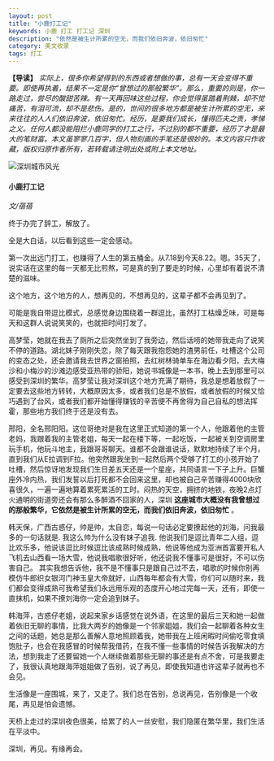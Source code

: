 ```yaml
---
layout: post
title: "小鹿打工记"
keywords: 小鹿 打工 打工记 深圳
description: "依然是被生计所累的空无，而我们依旧奔波，依旧匆忙"
category: 美文收录
tags: 打工
---
```


**【导读】** *实际上，很多你希望得到的东西或者想做的事，总有一天会变得不重要。即使再执着，结果不一定是你“曾想过的那般繁华”。那么，重要的则是，你一路走过，尝尽的酸甜苦辣。有一天再回味这些过程，你会觉得虽踏着荆棘，却不觉痛苦，有泪可流，却不是悲伤。是的，世间的很多地方都是被生计所累的空无，来来往往的人人们依旧奔波，依旧匆忙。经历，是要我们成长，懂得匹夫之责，孝悌之义。任何人都没能阻拦小鹿同学的打工之行，不过别的都不重要，经历了才是最大的笔财富。本文虽寥寥几百字，但人物刻画的手笔还是很妙的。本文内容只作收藏，版权归原作者所有，若转载请注明出处或附上本文地址。*

![深圳城市风光](http://ww3.sinaimg.cn/mw690/c3c88275gw1f7wvo7z9bbj20go0b6dgg.jpg)

#### 小鹿打工记

*文/蓓蓓*

终于办完了辞工，解放了。

全是大白话，以后看到这些一定会感动。

第一次出远门打工，也赚得了人生的第五桶金。从7.18到今天8.22。嗯。35天了，说实话在这里的每一天都无比煎熬，可是真的到了要走的时候，心里却有着说不清楚的滋味。

这个地方，这个地方的人，想再见的，不想再见的，这辈子都不会再见到了。

可能是我自带逗比模式，总感觉身边围绕着一群逗比，虽然打工枯燥乏味，可是每天和这群人说说笑笑的，也就把时间打发了。

高梦莹，她就在我去了厕所之后突然坐到了我旁边，然后话唠的她带我走向了说笑不停的道路。湖北妹子刚刚失恋，除了每天跟我抱怨她的渣男前任，吐槽这个公司的变态之处，还会邀请我去世界之窗拍照，去红树林骑单车在海边看夕阳，去大梅沙和小梅沙的沙滩边感受亚热带的骄阳，她说书城像是一本书，晚上去到那里可以感受到深圳的繁华。高梦莹让我对深圳这个地方充满了期待，我总是想着放假了一定要去这些地方转转，大概原因太多，或者我们总是不放假，或者放假的时候又恰巧遇到了台风，或者我们都开始懂得赚钱的辛苦便不再舍得为自己自私的想法挥霍，那些地方我们终于还是没有去。   

邢阳，全名邢阳阳。这位哥绝对是我在这里正式知道的第一个人，他跟着他的主管老妈，我跟着我的主管老姐，每天一起在楼下等，一起吃饭，一起被关到空调房里玩手机，他玩斗地主，我跟哥哥聊天。谁都不会跟谁说话，默默地持续了半个月。直到我们从E拉调到F拉。他突然跟我坐到一起然后两个受够了打工的小孩开始了吐槽，然后惊讶地发现我们生日差五天还是一个星座，共同语言一下子上升。巨蟹座外冷内热，我们发誓以后打死都不会回来这里，却也被自己辛苦赚得4000块欣喜很久，一遍一遍地算着累死累活的工时。闷热的天空，拥挤的地铁，夜晚2点灯火通明的街道旁还会有那么多醉酒不回家的人，深圳 **这座城市大概没有我曾想过的那般繁华，它依然是被生计所累的空无，而我们依旧奔波，依旧匆忙** 。

韩天保，广西古惑仔，帅是帅，太自恋，每说一句话必定要撩起他的刘海，问我最多的一句话就是. 我这么帅为什么没有妹子追我. 他说我们是逗比青年二人组，逗比欢乐多，他说该逗比时候逗比该成熟时候成熟，他说等他成为亚洲首富要开私人飞机去山西看一场大雪，他说我唱歌很好听，他还说我不懂事可是很好，不可以伤害自己。 其实我想告诉他，我不是不懂事只是跟自己过不去，唱歌的时候你别再模仿牛郎织女银河门神玉皇大帝就好，山西每年都会有大雪，你们可以随时来，我们都会变得成熟可我希望我们永远用乐观的态度开心地过完每一天，还有，即使一直抹机，如果不撩刘海你一定会追到妹子。

韩海萍，古惑仔老姐，说起来家乡话感觉在说外语，在这里的最后三天和她一起做着依旧无聊的事情，比我大两岁的她像是一个邻家姐姐，我们会一起聊着各种女生之间的话题，她总是那么善解人意地照顾着我，她带我在上班闲暇时间偷吃零食填饱肚子，也会在我感冒的时候帮我借药，在我不懂一些事情的时候告诉我解决的方法，想到我走了还要留她一个人继续做着那些无聊的事还是有点不舍，可是我要走了，我很认真地跟海萍姐姐做了告别，说了再见，即使我知道也许这辈子就再也不会见。

生活像是一座围城，来了，又走了。我们总在告别，总说再见，告别像是一个收尾，再见是怕会遗憾。

天桥上走过的深圳夜色很美，给累了的人一丝安慰，我们隐匿在繁华里，我们生活在平淡中。

深圳，再见。有缘再会。
